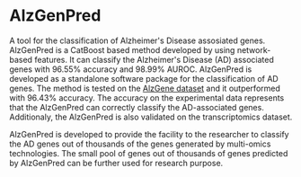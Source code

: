 # AlzGenPred
A tool for the classification of Alzheimer's Disease assosiated genes. 
AlzGenPred is a CatBoost based method developed by using network-based features. It can classify the Alzheimer's Disease (AD) associated genes with 96.55% accuracy and 98.99% AUROC. AlzGenPred is developed as a standalone software package for the classification of AD genes. The method is tested on the 
[AlzGene dataset](http://www.alzgene.org/) and it outperformed with 96.43% accuracy. The accuracy on the experimental data represents that the AlzGenPred can correctly classify the AD-associated genes. Additionaly, the AlzGenPred is also validated on the transcriptomics dataset.

AlzGenPred is developed to provide the facility to the researcher to classify the AD genes out of thousands of the genes generated by multi-omics technologies. The small pool of genes out of thousands of genes predicted by AlzGenPred can be further used for research purpose.

